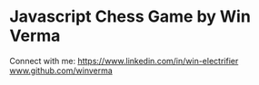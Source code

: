 # Javascript Chess Game by Win Verma
Connect with me: https://www.linkedin.com/in/win-electrifier
                 www.github.com/winverma

